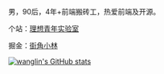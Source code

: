 男，90后，4年+前端搬砖工，热爱前端及开源。

个站：[理想青年实验室](http://lxqnsys.com/)

掘金：[街角小林](https://juejin.cn/user/325111170756279/posts)

[![wanglin's GitHub stats](https://github-readme-stats.vercel.app/api?username=wanglin2&hide=contribs,prs,issues&include_all_commits=true&locale=cn)](https://github.com/anuraghazra/github-readme-stats)
